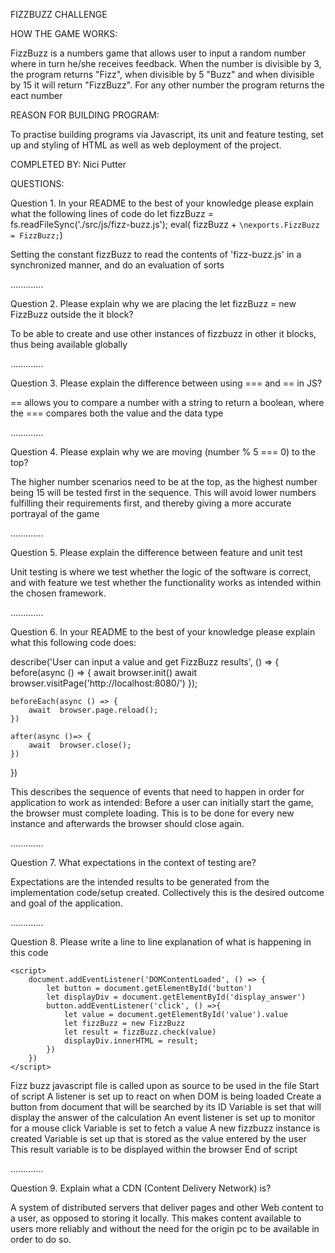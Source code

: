
FIZZBUZZ CHALLENGE

HOW THE GAME WORKS:

FizzBuzz is a numbers game that allows user to input a random number where in turn he/she receives feedback. 
When the number is divisible by 3, the program returns "Fizz", when divisible by 5 "Buzz" and when divisible by 15 it will return "FizzBuzz". 
For any other number the program returns the eact number

REASON FOR BUILDING PROGRAM:

To practise building programs via Javascript, its unit and feature testing, set up and styling of HTML as well as web deployment of the project.

COMPLETED BY:
Nici Putter


QUESTIONS:

Question 1. In your README to the best of your knowledge please explain what the following lines of code do
let  fizzBuzz = fs.readFileSync('./src/js/fizz-buzz.js');
eval( fizzBuzz + `\nexports.FizzBuzz = FizzBuzz;`)

Setting the constant fizzBuzz to read the contents of 'fizz-buzz.js' in a synchronized manner, and do an evaluation of sorts 

.............



Question 2. Please explain why we are placing the let fizzBuzz = new FizzBuzz outside the it block?

To be able to create and use other instances of fizzbuzz in other it blocks, thus being available globally

.............



Question 3. Please explain the difference between using === and == in JS?

== allows you to compare a number with a string to return a boolean, where the === compares both the value and the data type

.............



Question 4. Please explain why we are moving (number % 5 === 0) to the top?

The higher number scenarios need to be at the top, as the highest number being 15 will be tested first in the sequence. This will avoid lower numbers fulfilling their requirements first, and thereby giving a more accurate portrayal of the game 

.............



Question 5. Please explain the difference between feature and unit test

Unit testing is where we test whether the logic of the software is correct, and with feature we test whether the functionality works as intended within the chosen framework.

.............



Question 6. In your README to the best of your knowledge please explain what this following code does:

describe('User can input a value and get FizzBuzz results', () => {
    before(async () => {
        await  browser.init()
        await  browser.visitPage('http://localhost:8080/')
    });

    beforeEach(async () => {
        await  browser.page.reload();
    })

    after(async ()=> {
        await  browser.close();
    })
})

This describes the sequence of events that need to happen in order for application to work as intended:
Before a user can initially start the game, the browser must complete loading. This is to be done for every new instance and afterwards the browser should close again.   

.............



Question 7. What expectations in the context of testing are?

Expectations are the intended results to be generated from the implementation code/setup created. Collectively this is the desired outcome and goal of the application.

.............



Question 8. Please write a line to line explanation of what is happening in this code

 <script src="./js/fizz-buzz.js"></script>
    <script>
        document.addEventListener('DOMContentLoaded', () => {
            let button = document.getElementById('button')
            let displayDiv = document.getElementById('display_answer')
            button.addEventListener('click', () =>{
                let value = document.getElementById('value').value
                let fizzBuzz = new FizzBuzz
                let result = fizzBuzz.check(value)
                displayDiv.innerHTML = result;
            })
        })
    </script>

Fizz buzz javascript file is called upon as source to be used in the file 
Start of script
A listener is set up to react on when DOM is being loaded
Create a button from document that will be searched by its ID
Variable is set that will display the answer of the calculation
An event listener is set up to monitor for a mouse click
Variable is set to fetch a value
A new fizzbuzz instance is created
Variable is set up that is stored as the value entered by the user
This result variable is to be displayed within the browser
End of script

.............



Question 9. Explain what a CDN (Content Delivery Network) is?

A system of distributed servers that deliver pages and other Web content to a user, as opposed to storing it locally. This makes content available to users more reliably and without the need for the origin pc to be available in order to do so. 
